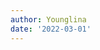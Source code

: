 ```yaml
---
author: Younglina
date: '2022-03-01'
---
```


<template>
    <div class="eats-contain">
        <input v-model="eats" placeholder="输入想吃的，空格隔开" class="eat-input"/>
        <button @click="randomEat" class="eats-button" :disabled="loading">生成</button>
    </div>
    <p class="eats-res">{{randomEats}}</p>
    <div class="eats-grid">
        <div v-for="(item, idx) in eatsAry" :key="item+idx" :class="{'eats-cur': idx===curIdx}">{{item}}</div>
    </div>
</template>

<script>
export default {
    data(){
        return {
            eats: "",
            eatsAry:[],
            times: 2,
            curIdx: 0,
            randomEats: '输入想吃的，空格隔开，然后点击生成',
            loading: false
        }
    },
    methods:{
        randomEat(){
            if(!this.eats || this.times<=0) return
            const eats = this.eats.split(' ')
            this.eatsAry = eats
            const len = eats.length
            this.times--
            const rand = Math.floor(Math.random()*(len-1))
            const randomTimes = 20 + Math.floor((Math.random()*50))
            let i=0
            let setSpeed = (i) => {
                let speed = 100
                let times = randomTimes-i
                switch(true){
                    case times>20: speed = 60;break;
                    case times>7: speed =100;break;
                    case times>=3: speed =400;break;
                    case times>=0: speed =800;break;
                }
                return speed
            }
            this.loading = true
            let aaa = ()=>{
                if(i>randomTimes){
                    this.loading = false
                    this.randomEats = `${this.times===1?'（不想吃可再随机一次哦）':'（那就吃这个吧）'}`
                    this.times === 0 && (this.loading = true)
                    return
                }
                setTimeout(()=>{
                    this.curIdx = (i++)%len
                    aaa()
                }, setSpeed(i))
            }
            aaa()
        }
    }
}
</script>
<style scoped>
    .eats-contain{
        display: flex;
    }
    .eats-input{
        cursor: pointer;
        -webkit-appearance: none;
        background-color: #fff;
        background-image: none;
        border-radius: 4px;
        border: 1px solid #dcdfe6;
        box-sizing: border-box;
        color: #606266;
        display: inline-block;
        font-size: inherit;
        height: 40px;
        line-height: 40px;
        outline: none;
        padding: 0 15px;
        transition: border-color .2s cubic-bezier(.645,.045,.355,1);
        width: 300px;
    }
    button:disabled {
        color: #8cc5ff;
        background-color: #ecf5ff;
        border-color: #d9ecff;
        cursor: not-allowed;
    }
    .eats-button{
        display: inline-block;
        line-height: 1;
        white-space: nowrap;
        cursor: pointer;
        background: #fff;
        border: 1px solid #dcdfe6;
        color: #606266;
        -webkit-appearance: none;
        text-align: center;
        box-sizing: border-box;
        outline: none;
        margin: 0;
        transition: .1s;
        font-weight: 500;
        -moz-user-select: none;
        -webkit-user-select: none;
        -ms-user-select: none;
        padding: 12px 20px;
        font-size: 14px;
        border-radius: 4px;
        color: #fff;
        background-color: #409eff;
        border-color: #409eff;
        margin-left: 10px;
    }
    .eats-res{
        padding: 0 20px;
        color: red;
    }
    .eats-grid{
        display: grid;
        grid-template-columns: repeat(3, 100px);
        grid-auto-rows: 100px;
        justify-items: center;
        align-items: center;
    }
    .eats-grid div{
        width: 100%;
        height: 100px;
        line-height: 100px;
        text-align: center;
    }
    .eats-cur{
        background-color: rgba(0,0,0,.2);
    }
</style>